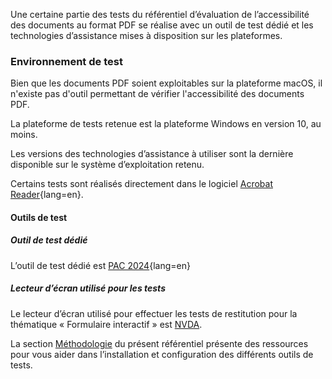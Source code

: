 Une certaine partie des tests du référentiel d’évaluation de l’accessibilité des documents au format PDF se réalise avec un outil de test dédié et les technologies d’assistance mises à disposition sur les plateformes.

### Environnement de test

Bien que les documents PDF soient exploitables sur la plateforme macOS, il n'existe pas d'outil permettant de vérifier l'accessibilité des documents PDF.

La plateforme de tests retenue est la plateforme <span class="en">Windows</span> en version 10, au moins.

Les versions des technologies d’assistance à utiliser sont la dernière disponible sur le système d’exploitation retenu.

Certains tests sont réalisés directement dans le logiciel [Acrobat Reader](https://get.adobe.com/fr/reader/?promoid=TTGWL47M){lang=en}.

#### Outils de test
##### Outil de test dédié

L’outil de test dédié est [PAC 2024](https://pac.pdf-accessibility.org/en/download){lang=en}

##### Lecteur d’écran utilisé pour les tests

Le lecteur d’écran utilisé pour effectuer les tests de restitution pour la thématique «&nbsp;Formulaire interactif&nbsp;» est [NVDA](https://www.nvda-fr.org/).

La section [Méthodologie](methodologie.md) du présent référentiel présente des ressources pour vous aider dans l’installation et configuration des différents outils de tests. 